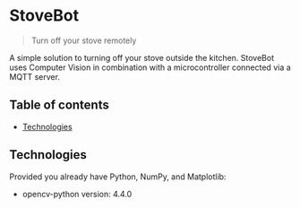 # StoveBot
> Turn off your stove remotely

A simple solution to turning off your stove outside the kitchen. StoveBot uses Computer Vision in combination with a microcontroller connected via a MQTT server.

## Table of contents
* [Technologies](#technologies)

## Technologies
Provided you already have Python, NumPy, and Matplotlib:
* opencv-python version: 4.4.0
